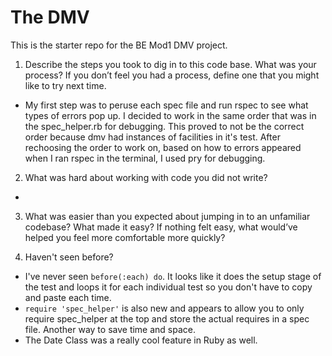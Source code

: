 # The DMV

This is the starter repo for the BE Mod1 DMV project.

1. Describe the steps you took to dig in to this code base. What was your process? If you don’t feel you had a process, define one that you might like to try next time.

  - My first step was to peruse each spec file and run rspec to see what types of errors pop up.  I decided to work in the same order that was in the spec_helper.rb for debugging.  This proved to not be the correct order because dmv had instances of facilities in it's test.  After rechoosing the order to work on, based on how to errors appeared when I ran rspec in the terminal, I used pry for debugging.

2. What was hard about working with code you did not write?

  - 

3. What was easier than you expected about jumping in to an unfamiliar codebase? What made it easy? If nothing felt easy, what would’ve helped you feel more comfortable more quickly?

4. Haven't seen before?
  - I've never seen `before(:each) do`. It looks like it does the setup stage of the test and loops it for each individual test so you don't have to copy and paste each time.
  - `require 'spec_helper'` is also new and appears to allow you to only require spec_helper at the top and store the actual requires in a spec file. Another way to save time and space.
  - The Date Class was a really cool feature in Ruby as well.